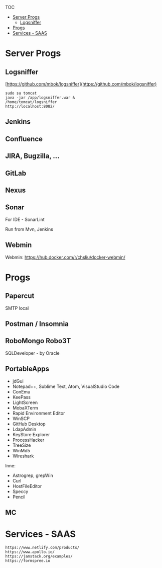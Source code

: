 TOC
- [Server Progs](#server_progs)
    - [Logsniffer](#logsniffer)
- [Progs](#progs)
- [Services - SAAS](#saas)


# Server Progs <a name="server_progs"></a>

## Logsniffer <a name="logsniffer"></a>

[https://github.com/mbok/logsniffer](https://github.com/mbok/logsniffer)

    sudo su tomcat
    java -jar /app/logsniffer.war &    
    /home/tomcat/logsniffer
    http://localhost:8082/

## Jenkins

## Confluence

## JIRA, Bugzilla, ...

## GitLab

## Nexus

## Sonar

For IDE - SonarLint

Run from Mvn, Jenkins

## Webmin

Webmin: https://hub.docker.com/r/chsliu/docker-webmin/




# Progs <a name="progs"></a>

## Papercut <a name="papercut"></a>

SMTP local

## Postman / Insomnia <a name="postman"></a>

## RoboMongo Robo3T <a name="postman"></a>

SQLDeveloper - by Oracle

## PortableApps 
- jdGui
- Notepad++, Sublime Text, Atom, VisualStudio Code
- ConEmu
- KeePass
- LightScreen
- MobaXTerm
- Rapid Environment Editor
- WinSCP
- GitHub Desktop
- LdapAdmin
- KeyStore Explorer
- ProcessHacker
- TreeSize
- WinMd5
- Wireshark

Inne:
- Astrogrep, grepWin
- Curl
- HostFileEditor
- Speccy
- Pencil


## MC



# Services - SAAS <a name="saas"></a>

```
https://www.netlify.com/products/
https://www.apollo.io/
https://jamstack.org/examples/
https://formspree.io
```
